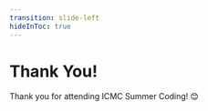 ```yaml
---
transition: slide-left
hideInToc: true
---
```


# Thank You!

Thank you for attending ICMC Summer Coding! 😊
